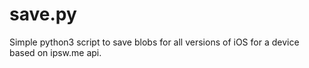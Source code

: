 # save.py
Simple python3 script to save blobs for all versions of iOS for a device based on ipsw.me api.
